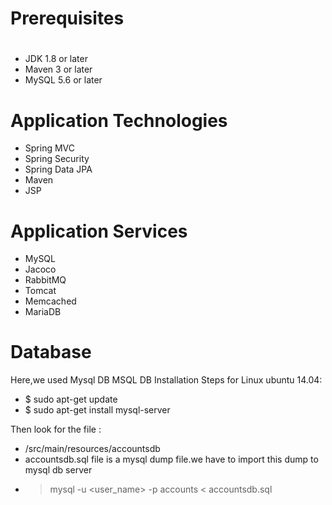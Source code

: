 # Prerequisites
#
- JDK 1.8 or later
- Maven 3 or later
- MySQL 5.6 or later

# Application Technologies 
- Spring MVC
- Spring Security
- Spring Data JPA
- Maven
- JSP
# Application Services
- MySQL
- Jacoco
- RabbitMQ
- Tomcat
- Memcached
- MariaDB

# Database
Here,we used Mysql DB 
MSQL DB Installation Steps for Linux ubuntu 14.04:
- $ sudo apt-get update
- $ sudo apt-get install mysql-server

Then look for the file :
- /src/main/resources/accountsdb
- accountsdb.sql file is a mysql dump file.we have to import this dump to mysql db server
- > mysql -u <user_name> -p accounts < accountsdb.sql



